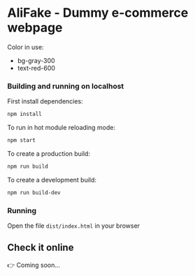# AliFake - Dummy e-commerce webpage

Color in use:
- bg-gray-300
- text-red-600

### Building and running on localhost

First install dependencies:

```sh
npm install
```

To run in hot module reloading mode:

```sh
npm start
```

To create a production build:

```sh
npm run build
```

To create a development build:

```sh
npm run build-dev
```

### Running

Open the file `dist/index.html` in your browser

## Check it online

👉 Coming soon...
